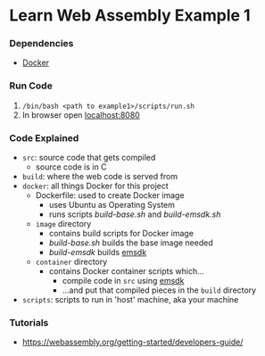 # Learn Web Assembly Example 1

### Dependencies
- [Docker](https://docs.docker.com/get-docker/)

### Run Code
1. `/bin/bash <path to example1>/scripts/run.sh`
2. In browser open [localhost:8080](http:localhost:8080)

### Code Explained
- `src`: source code that gets compiled
    - source code is in C
- `build`: where the web code is served from
- `docker`: all things Docker for this project
    - Dockerfile: used to create Docker image
        - uses Ubuntu as Operating System
        - runs scripts *build-base.sh* and *build-emsdk.sh*
    - `image` directory
        - contains build scripts for Docker image
        - *build-base.sh* builds the base image needed
        - *build-emsdk* builds [emsdk](https://github.com/emscripten-core/emsdk)
    - `container` directory
        - contains Docker container scripts which...
            - compile code in `src` using [emsdk](https://github.com/emscripten-core/emsdk)
            - ...and put that compiled pieces in the `build` directory
- `scripts`: scripts to run in 'host' machine, aka your machine

### Tutorials
- https://webassembly.org/getting-started/developers-guide/
